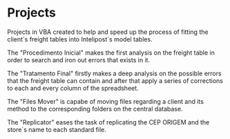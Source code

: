 # Projects

Projects in VBA created to help and speed up the process of fitting the client´s freight tables into Intelipost´s  model tables.


The "Procedimento Inicial" makes the first analysis on the freight table in order to search and iron out errors that exists in it.


The "Tratamento Final" firstly makes a deep analysis on the possible errors that the freight table can contain and after that apply a series of corrections to each and every column of the spreadsheet.


The "Files Mover" is capabe of moving files regarding a client and its method to the corresponding folders on the central database.


The "Replicator" eases the task of replicating the CEP ORIGEM and the store´s name to each standard file. 

